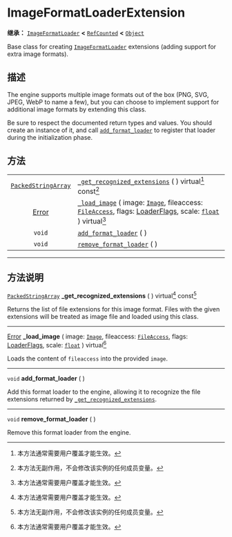 <!-- ⚠ 请勿编辑本文件 ⚠ -->
<!-- 本文档使用脚本从 WeDot 引擎源码仓库生成。 -->
<!-- 生成脚本：https://github.com/WeDot-Engine/WeDot/tree/4.3/doc/tools/make_md.py； -->
<!-- 原文件：https://github.com/WeDot-Engine/WeDot/tree/4.3/doc/classes/ImageFormatLoaderExtension.xml。 -->

<div id="_class_imageformatloaderextension"></div>

# ImageFormatLoaderExtension

**继承：** [`ImageFormatLoader`](class_imageformatloader.md) **<** [`RefCounted`](class_refcounted.md) **<** [`Object`](class_object.md)

Base class for creating [`ImageFormatLoader`](class_imageformatloader.md) extensions (adding support for extra image formats).

## 描述

The engine supports multiple image formats out of the box (PNG, SVG, JPEG, WebP to name a few), but you can choose to implement support for additional image formats by extending this class.

Be sure to respect the documented return types and values. You should create an instance of it, and call [`add_format_loader`](#class_imageformatloaderextension_method_add_format_loader) to register that loader during the initialization phase.

## 方法

|||
|:-:|:--|
| [`PackedStringArray`](class_packedstringarray.md) | [`_get_recognized_extensions`](class_imageformatloaderextensionmd#class_imageformatloaderextension_private_method__get_recognized_extensions) ( ) virtual[^virtual] const[^const]                                                                                                                                    |
| [Error](#enum_@globalscope_error)                 | [`_load_image`](class_imageformatloaderextensionmd#class_imageformatloaderextension_private_method__load_image) ( image: [`Image`](class_image.md), fileaccess: [`FileAccess`](class_fileaccess.md), flags: [LoaderFlags](#enum_imageformatloader_loaderflags), scale: [`float`](class_float.md) ) virtual[^virtual] |
| `void`                                            | [`add_format_loader`](class_imageformatloaderextensionmd#class_imageformatloaderextension_method_add_format_loader) ( )                                                                                                                                                                                              |
| `void`                                            | [`remove_format_loader`](class_imageformatloaderextensionmd#class_imageformatloaderextension_method_remove_format_loader) ( )                                                                                                                                                                                        |

<!-- rst-class:: classref-section-separator -->

---

## 方法说明

<div id="_class_imageformatloaderextension_private_method__get_recognized_extensions"></div>

[`PackedStringArray`](class_packedstringarray.md) **_get_recognized_extensions** ( ) virtual[^virtual] const[^const]<div id="class_imageformatloaderextension_private_method__get_recognized_extensions"></div>

Returns the list of file extensions for this image format. Files with the given extensions will be treated as image file and loaded using this class.

<!-- rst-class:: classref-item-separator -->

---

<div id="_class_imageformatloaderextension_private_method__load_image"></div>

[Error](#enum_@globalscope_error) **_load_image** ( image: [`Image`](class_image.md), fileaccess: [`FileAccess`](class_fileaccess.md), flags: [LoaderFlags](#enum_imageformatloader_loaderflags), scale: [`float`](class_float.md) ) virtual[^virtual]<div id="class_imageformatloaderextension_private_method__load_image"></div>

Loads the content of `fileaccess` into the provided `image`.

<!-- rst-class:: classref-item-separator -->

---

<div id="_class_imageformatloaderextension_method_add_format_loader"></div>

`void` **add_format_loader** ( )<div id="class_imageformatloaderextension_method_add_format_loader"></div>

Add this format loader to the engine, allowing it to recognize the file extensions returned by [`_get_recognized_extensions`](#class_imageformatloaderextension_private_method__get_recognized_extensions).

<!-- rst-class:: classref-item-separator -->

---

<div id="_class_imageformatloaderextension_method_remove_format_loader"></div>

`void` **remove_format_loader** ( )<div id="class_imageformatloaderextension_method_remove_format_loader"></div>

Remove this format loader from the engine.

[^virtual]: 本方法通常需要用户覆盖才能生效。
[^const]: 本方法无副作用，不会修改该实例的任何成员变量。
[^vararg]: 本方法除了能接受在此处描述的参数外，还能够继续接受任意数量的参数。
[^constructor]: 本方法用于构造某个类型。
[^static]: 调用本方法无需实例，可直接使用类名进行调用。
[^operator]: 本方法描述的是使用本类型作为左操作数的有效运算符。
[^bitfield]: 这个值是由下列位标志构成位掩码的整数。
[^void]: 无返回值。
